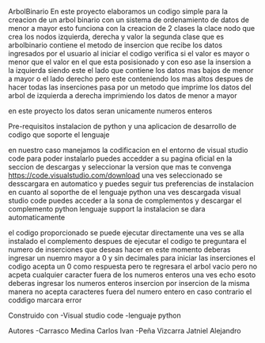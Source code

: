 ArbolBinario
En este proyecto elaboramos un codigo simple para la creacion de un arbol binario con un sistema de ordenamiento de datos de menor a mayor
esto funciona con la creacion de 2 clases la clace nodo que crea los nodos izquierda, derecha y valor la segunda clase que es arbolbinario 
contiene el metodo de insercion que recibe los datos ingresados por el usuario al iniciar el codigo verifica si el valor es mayor o menor 
que el valor en el que esta posisionado y con eso ase la insersion a la izquierda siendo este el lado que contiene los datos mas bajos de 
menor a mayor o el lado derecho pero este conteniendo los mas altos despues de hacer todas las inserciones pasa por un metodo que imprime 
los datos del arbol de izquierda a derecha imprimiendo los datos de menor a mayor

en este proyecto los datos seran unicamente numeros enteros

Pre-requisitos 
instalacion de python y una aplicacion de desarrollo de codigo que soporte el lenguaje

en nuestro caso manejamos la codificacion en el entorno de visual studio code para poder instalarlo puedes accedder a su 
pagina oficial en la seccion de descargas y seleccionar la version que mas te convenga https://code.visualstudio.com/download
una ves seleccionado se desscargara en automatico y puedes seguir tus preferencias de instalacion en cuanto al soporthe de 
el lenguaje python una ves descargada visual studio code puedes acceder a la sona de complementos y descargar el complemento
python lenguaje support la instalacion se dara automaticamente

el codigo proporcionado se puede ejecutar directamente una ves se alla instalado el complemento despues de ejecutar el codigo te 
preguntara el numero de inserciones que deseas hacer en este momento deberas ingresar un nuemro mayor a 0 y sin decimales para 
iniciar las  inserciones el codigo acepta un 0 como respuesta pero te regresara el arbol vacio pero no acpeta cualquier caracter 
fuera de los numeros enteros
una ves echo esoto deberas ingresar los numeros enteros insercion por insercion de la misma manera no acepta caracteres fuera del 
numero entero en caso contrario el coddigo marcara error

Construido con 
-Visual studio code
-lenguaje python

Autores 
-Carrasco Medina Carlos Ivan
-Peña Vizcarra Jatniel Alejandro

